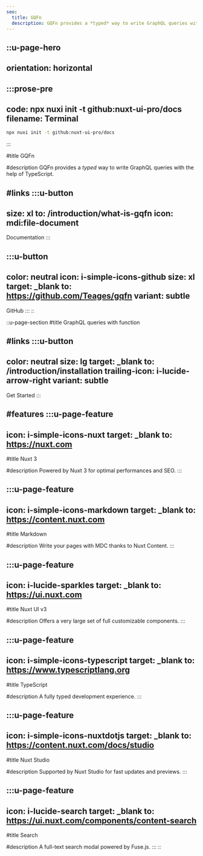 ```yaml
---
seo:
  title: GQFn
  description: GQFn provides a *typed* way to write GraphQL queries with the help of TypeScript.
---
```


::u-page-hero
---
orientation: horizontal
---
  :::prose-pre
  ---
  code: npx nuxi init -t github:nuxt-ui-pro/docs
  filename: Terminal
  ---
  ```bash
  npx nuxi init -t github:nuxt-ui-pro/docs
  ```
  :::

#title
GQFn

#description
GQFn provides a *typed* way to write GraphQL queries with the help of TypeScript.

#links
  :::u-button
  ---
  size: xl
  to: /introduction/what-is-gqfn
  icon: mdi:file-document
  ---
  Documentation
  :::

  :::u-button
  ---
  color: neutral
  icon: i-simple-icons-github
  size: xl
  target: _blank
  to: https://github.com/Teages/gqfn
  variant: subtle
  ---
  GitHub
  :::
::

::u-page-section
#title
GraphQL queries with function

#links
  :::u-button
  ---
  color: neutral
  size: lg
  target: _blank
  to: /introduction/installation
  trailing-icon: i-lucide-arrow-right
  variant: subtle
  ---
  Get Started
  :::

#features
  :::u-page-feature
  ---
  icon: i-simple-icons-nuxt
  target: _blank
  to: https://nuxt.com
  ---
  #title
  Nuxt 3

  #description
  Powered by Nuxt 3 for optimal performances and SEO.
  :::

  :::u-page-feature
  ---
  icon: i-simple-icons-markdown
  target: _blank
  to: https://content.nuxt.com
  ---
  #title
  Markdown

  #description
  Write your pages with MDC thanks to Nuxt Content.
  :::

  :::u-page-feature
  ---
  icon: i-lucide-sparkles
  target: _blank
  to: https://ui.nuxt.com
  ---
  #title
  Nuxt UI v3

  #description
  Offers a very large set of full customizable components.
  :::

  :::u-page-feature
  ---
  icon: i-simple-icons-typescript
  target: _blank
  to: https://www.typescriptlang.org
  ---
  #title
  TypeScript

  #description
  A fully typed development experience.
  :::

  :::u-page-feature
  ---
  icon: i-simple-icons-nuxtdotjs
  target: _blank
  to: https://content.nuxt.com/docs/studio
  ---
  #title
  Nuxt Studio

  #description
  Supported by Nuxt Studio for fast updates and previews.
  :::

  :::u-page-feature
  ---
  icon: i-lucide-search
  target: _blank
  to: https://ui.nuxt.com/components/content-search
  ---
  #title
  Search

  #description
  A full-text search modal powered by Fuse.js.
  :::
::
